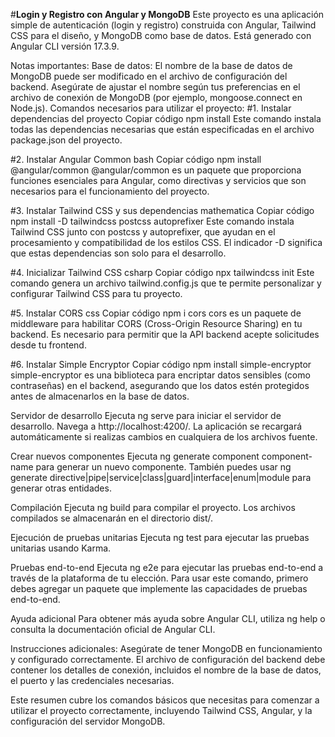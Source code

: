 #**Login y Registro con Angular y MongoDB**
Este proyecto es una aplicación simple de autenticación (login y registro) construida con Angular, Tailwind CSS para el diseño, y MongoDB como base de datos. Está generado con Angular CLI versión 17.3.9.

Notas importantes:
Base de datos: El nombre de la base de datos de MongoDB puede ser modificado en el archivo de configuración del backend. Asegúrate de ajustar el nombre según tus preferencias en el archivo de conexión de MongoDB (por ejemplo, mongoose.connect en Node.js).
Comandos necesarios para utilizar el proyecto:
#1. Instalar dependencias del proyecto
Copiar código
npm install
Este comando instala todas las dependencias necesarias que están especificadas en el archivo package.json del proyecto.

#2. Instalar Angular Common
bash
Copiar código
npm install @angular/common
@angular/common es un paquete que proporciona funciones esenciales para Angular, como directivas y servicios que son necesarios para el funcionamiento del proyecto.

#3. Instalar Tailwind CSS y sus dependencias
mathematica
Copiar código
npm install -D tailwindcss postcss autoprefixer
Este comando instala Tailwind CSS junto con postcss y autoprefixer, que ayudan en el procesamiento y compatibilidad de los estilos CSS. El indicador -D significa que estas dependencias son solo para el desarrollo.

#4. Inicializar Tailwind CSS
csharp
Copiar código
npx tailwindcss init
Este comando genera un archivo tailwind.config.js que te permite personalizar y configurar Tailwind CSS para tu proyecto.

#5. Instalar CORS
css
Copiar código
npm i cors
cors es un paquete de middleware para habilitar CORS (Cross-Origin Resource Sharing) en tu backend. Es necesario para permitir que la API backend acepte solicitudes desde tu frontend.

#6. Instalar Simple Encryptor
Copiar código
npm install simple-encryptor
simple-encryptor es una biblioteca para encriptar datos sensibles (como contraseñas) en el backend, asegurando que los datos estén protegidos antes de almacenarlos en la base de datos.

Servidor de desarrollo
Ejecuta ng serve para iniciar el servidor de desarrollo. Navega a http://localhost:4200/. La aplicación se recargará automáticamente si realizas cambios en cualquiera de los archivos fuente.

Crear nuevos componentes
Ejecuta ng generate component component-name para generar un nuevo componente. También puedes usar ng generate directive|pipe|service|class|guard|interface|enum|module para generar otras entidades.

Compilación
Ejecuta ng build para compilar el proyecto. Los archivos compilados se almacenarán en el directorio dist/.

Ejecución de pruebas unitarias
Ejecuta ng test para ejecutar las pruebas unitarias usando Karma.

Pruebas end-to-end
Ejecuta ng e2e para ejecutar las pruebas end-to-end a través de la plataforma de tu elección. Para usar este comando, primero debes agregar un paquete que implemente las capacidades de pruebas end-to-end.

Ayuda adicional
Para obtener más ayuda sobre Angular CLI, utiliza ng help o consulta la documentación oficial de Angular CLI.

Instrucciones adicionales:
Asegúrate de tener MongoDB en funcionamiento y configurado correctamente. El archivo de configuración del backend debe contener los detalles de conexión, incluidos el nombre de la base de datos, el puerto y las credenciales necesarias.

Este resumen cubre los comandos básicos que necesitas para comenzar a utilizar el proyecto correctamente, incluyendo Tailwind CSS, Angular, y la configuración del servidor MongoDB.

